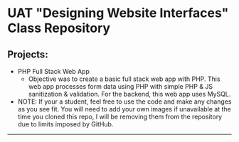 # UAT "Designing Website Interfaces" Class Repository

## Projects:

- PHP Full Stack Web App
  - Objective was to create a basic full stack web app with PHP. This web app processes form data using PHP with simple PHP & JS sanitization & validation. For the backend, this web app uses MySQL.
- NOTE: If your a student, feel free to use the code and make any changes as you see fit. You will need to add your own images if unavailable at the time you cloned this repo, I will be removing them from the repository due to limits imposed by GitHub.

---
